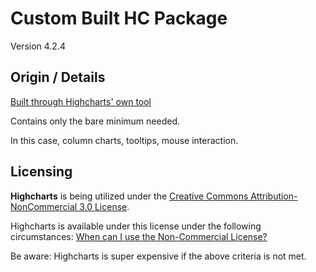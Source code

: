 # Custom Built HC Package

Version 4.2.4

## Origin / Details

[Built through Highcharts' own tool](http://www.highcharts.com/download)

Contains only the bare minimum needed.

In this case, column charts, tooltips, mouse interaction.

## Licensing

**Highcharts** is being utilized under the
[Creative Commons Attribution-NonCommercial 3.0 License](https://creativecommons.org/licenses/by-nc/3.0/).

Highcharts is available under this license under the following circumstances:
[When can I use the Non-Commercial License?](https://shop.highsoft.com/faq#Non-Commercial-0)

Be aware: Highcharts is super expensive if the above criteria is not met.
